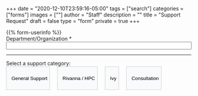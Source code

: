 +++
date = "2020-12-10T23:59:16-05:00"
tags = ["search"]
categories = ["forms"]
images = [""]
author = "Staff"
description = ""
title = "Support Request"
draft = false
type = "form"
private = true
+++
<form action="https://api.uvarc.io/rest/general-support-request/" method="post" id="request-form" accept-charset="UTF-8">
<div class="alert" id="response_message" role="alert" style="padding-bottom:0px;">
  <p id="form_post_response"></p>
</div>
<div>
{{% form-userinfo %}}
  <div class="form-item form-type-textfield form-group">
    <label class="control-label" for="department">Department/Organization <span class="form-required" title="This field is required.">*</span></label>
    <input required="required" class="form-control form-text required" type="text" id="department" name="department" value="" size="60" maxlength="100"/>
  </div>
<hr size=1 />
<!-- START NEW CATEGORY BTNS -->
<div style="width:100%;margin-bottom:4rem;">
<label class="control-label" for="">Select a support category:</label><br clear=all />
  <a href="#" onclick="selected('support')"><button id="support" type="button" class="btn cat" style="background-color:#F8FAFB;height:4rem;border:solid 1px #ccc;margin-right:1rem;"><i class="fas fa-question-circle"></i>&nbsp; General Support</button></a>
  <a href="#" onclick="selected('rivanna')"><button id="rivanna" type="button" class="btn cat" style="background-color:#F8FAFB;height:4rem;border:solid 1px #ccc;margin-right:1rem;"><i class="fas fa-microchip"></i>&nbsp; Rivanna / HPC</button></a>
  <a href="#" onclick="selected('ivy')"><button id="ivy" type="button" class="btn cat" style="background-color:#F8FAFB;height:4rem;border:solid 1px #ccc;margin-right:1rem;"><i class="fas fa-shield-alt"></i>&nbsp; Ivy</button></a>
  <a href="#" onclick="selected('consultation')"><button id="consultation" type="button" class="btn cat" style="background-color:#F8FAFB;height:4rem;border:solid 1px #ccc;"><i class="fas fa-comments"></i>&nbsp; Consultation</button></a>
</div>
  <div id="support-fields"></div>
  <div id="rivanna-fields"></div>
  <div id="ivy-fields"></div>
  <div id="consultation-fields"></div>
  <div class="form-actions" id="submit-div" style="display:none; margin-top:1rem;">
    <hr size="1" style="" />
    <p style="font-size:80%;">Please submit the form only once. If you receive an error message after submitting this request, please check your email to confirm that the submission completed.</p>
    <button class="button-primary btn btn-primary form-submit" id="submit" type="submit" name="op" value="Submit">Submit</button>
  </div>
</div>
</form>
<script type="text/javascript" src="/js/support-request.js"></script>
<script type="text/javascript" src="/js/support-dynamic-forms.js"><script>
<script type="text/javascript" src="/js/user-session.min.js"></script>
<script type="text/javascript" src="/js/response-message.js"></script>

